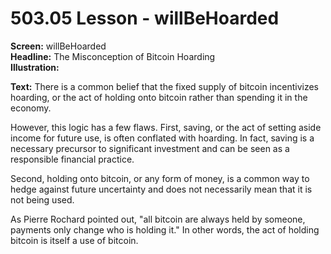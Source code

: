# 503.05 Lesson - willBeHoarded

**Screen:** willBeHoarded\
**Headline:** The Misconception of Bitcoin Hoarding\
**Illustration:**

**Text:** There is a common belief that the fixed supply of bitcoin incentivizes hoarding, or the act of holding onto bitcoin rather than spending it in the economy.&#x20;

However, this logic has a few flaws. First, saving, or the act of setting aside income for future use, is often conflated with hoarding. In fact, saving is a necessary precursor to significant investment and can be seen as a responsible financial practice.&#x20;

Second, holding onto bitcoin, or any form of money, is a common way to hedge against future uncertainty and does not necessarily mean that it is not being used.&#x20;

As Pierre Rochard pointed out, "all bitcoin are always held by someone, payments only change who is holding it." In other words, the act of holding bitcoin is itself a use of bitcoin.
